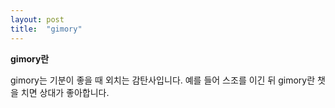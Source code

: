```yaml
---
layout: post
title:  "gimory"
---
```



**gimory란**

gimory는 기분이 좋을 때 외치는 감탄사입니다.
예를 들어 스조를 이긴 뒤 gimory란 챗을 치면 상대가 좋아합니다.